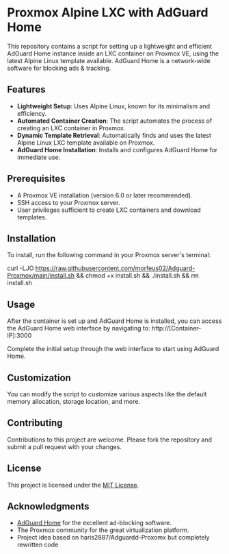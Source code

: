 # Proxmox Alpine LXC with AdGuard Home

This repository contains a script for setting up a lightweight and efficient AdGuard Home instance inside an LXC container on Proxmox VE, using the latest Alpine Linux template available. AdGuard Home is a network-wide software for blocking ads & tracking.

## Features

- **Lightweight Setup**: Uses Alpine Linux, known for its minimalism and efficiency.
- **Automated Container Creation**: The script automates the process of creating an LXC container in Proxmox.
- **Dynamic Template Retrieval**: Automatically finds and uses the latest Alpine Linux LXC template available on Proxmox.
- **AdGuard Home Installation**: Installs and configures AdGuard Home for immediate use.

## Prerequisites

- A Proxmox VE installation (version 6.0 or later recommended).
- SSH access to your Proxmox server.
- User privileges sufficient to create LXC containers and download templates.

## Installation

To install, run the following command in your Proxmox server's terminal:

curl -LJO https://raw.githubusercontent.com/morfeus02/Adguard-Proxmox/main/install.sh && chmod +x install.sh && ./install.sh && rm install.sh

## Usage

After the container is set up and AdGuard Home is installed, you can access the AdGuard Home web interface by navigating to:
http://[Container-IP]:3000


Complete the initial setup through the web interface to start using AdGuard Home.

## Customization

You can modify the script to customize various aspects like the default memory allocation, storage location, and more.

## Contributing

Contributions to this project are welcome. Please fork the repository and submit a pull request with your changes.

## License

This project is licensed under the [MIT License](LICENSE).

## Acknowledgments

- [AdGuard Home](https://github.com/AdguardTeam/AdGuardHome) for the excellent ad-blocking software.
- The Proxmox community for the great virtualization platform.
- Project idea based on haris2887/Adguardd-Proxomx but completely rewritten code
